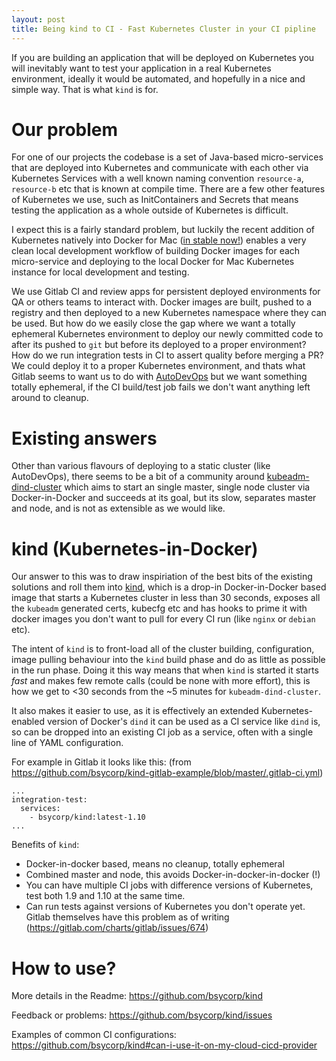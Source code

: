```yaml
---
layout: post
title: Being kind to CI - Fast Kubernetes Cluster in your CI pipline
---
```


If you are building an application that will be deployed on Kubernetes you will inevitably want to test your application in a real Kubernetes environment, ideally it would be automated, and hopefully in a nice and simple way. That is what `kind` is for.

# Our problem

For one of our projects the codebase is a set of Java-based micro-services that are deployed into Kubernetes and communicate with each other via Kubernetes Services with a well known naming convention `resource-a`, `resource-b` etc that is known at compile time. There are a few other features of Kubernetes we use, such as InitContainers and Secrets that means testing the application as a whole outside of Kubernetes is difficult.

I expect this is a fairly standard problem, but luckily the recent addition of Kubernetes natively into Docker for Mac ([in stable now!](https://blog.docker.com/2018/07/kubernetes-is-now-available-in-docker-desktop-stable-channel/)) enables a very clean local development workflow of building Docker images for each micro-service and deploying to the local Docker for Mac Kubernetes instance for local development and testing.

We use Gitlab CI and review apps for persistent deployed environments for QA or others teams to interact with. Docker images are built, pushed to a registry and then deployed to a new Kubernetes namespace where they can be used. But how do we easily close the gap where we want a totally ephemeral Kubernetes environment to deploy our newly committed code to after its pushed to `git` but before its deployed to a proper environment? How do we run integration tests in CI to assert quality before merging a PR? We could deploy it to a proper Kubernetes environment, and thats what Gitlab seems to want us to do with [AutoDevOps](https://about.gitlab.com/auto-devops/) but we want something totally ephemeral, if the CI build/test job fails we don't want anything left around to cleanup.

# Existing answers

Other than various flavours of deploying to a static cluster (like AutoDevOps), there seems to be a bit of a community around  [kubeadm-dind-cluster](https://github.com/kubernetes-sigs/kubeadm-dind-cluster/) which aims to start an single master, single node cluster via Docker-in-Docker and succeeds at its goal, but its slow, separates master and node, and is not as extensible as we would like.

# kind (Kubernetes-in-Docker)

Our answer to this was to draw inspiriation of the best bits of the existing solutions and roll them into [kind](https://github.com/bsycorp/kind), which is a drop-in Docker-in-Docker based image that starts a Kubernetes cluster in less than 30 seconds, exposes all the `kubeadm` generated certs, kubecfg etc and has hooks to prime it with docker images you don't want to pull for every CI run (like `nginx` or `debian` etc).

The intent of `kind` is to front-load all of the cluster building, configuration, image pulling behaviour into the `kind` build phase and do as little as possible in the run phase. Doing it this way means that when `kind` is started it starts _fast_ and makes few remote calls (could be none with more effort), this is how we get to <30 seconds from the ~5 minutes for `kubeadm-dind-cluster`.

It also makes it easier to use, as it is effectively an extended Kubernetes-enabled version of Docker's `dind` it can be used as a CI service like `dind` is, so can be dropped into an existing CI job as a service, often with a single line of YAML configuration.

For example in Gitlab it looks like this:
(from https://github.com/bsycorp/kind-gitlab-example/blob/master/.gitlab-ci.yml)
```
...
integration-test:
  services:
    - bsycorp/kind:latest-1.10
...
```

Benefits of `kind`:
- Docker-in-docker based, means no cleanup, totally ephemeral
- Combined master and node, this avoids Docker-in-docker-in-docker (!)
- You can have multiple CI jobs with difference versions of Kubernetes, test both 1.9 and 1.10 at the same time.
- Can run tests against versions of Kubernetes you don't operate yet. Gitlab themselves have this problem as of writing (https://gitlab.com/charts/gitlab/issues/674)

# How to use?

More details in the Readme: https://github.com/bsycorp/kind

Feedback or problems: https://github.com/bsycorp/kind/issues

Examples of common CI configurations: https://github.com/bsycorp/kind#can-i-use-it-on-my-cloud-cicd-provider

